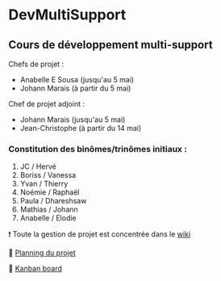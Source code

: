 # DevMultiSupport
## Cours de développement multi-support
Chefs de projet : 
* Anabelle E Sousa (jusqu'au 5 mai)
* Johann Marais (à partir du 5 mai)

Chef de projet adjoint :
* Johann Marais (jusqu'au 5 mai)
* Jean-Christophe (à partir du 14 mai)

### Constitution des binômes/trinômes initiaux :
1. JC / Hervé
2. Boriss / Vanessa
3. Yvan / Thierry
4. Noémie / Raphaël
5. Paula / Dhareshsaw
6. Mathias / Johann
7. Anabelle / Elodie 

:exclamation: Toute la gestion de projet est concentrée dans le [wiki](https://github.com/myclouet/DevMultiSupport/wiki)  

:small_blue_diamond: [ Planning du projet](https://docs.google.com/spreadsheets/d/1SAsa8jUNW-yLoutCmTzTejGANamgYi_k7XRsevLSwR8/edit?usp=sharing)

:small_blue_diamond: [ Kanban board](https://github.com/myclouet/DevMultiSupport/projects/1)
